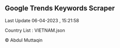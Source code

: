 

## Google Trends Keywords Scraper 
 
Last Update 06-04-2023 , 15:21:58

Country List :
VIETNAM.json



© Abdul Muttaqin 
